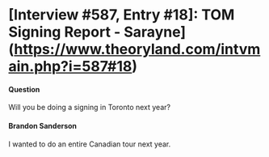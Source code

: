 # [Interview #587, Entry #18]: TOM Signing Report - Sarayne](https://www.theoryland.com/intvmain.php?i=587#18)

#### Question

Will you be doing a signing in Toronto next year?

#### Brandon Sanderson

I wanted to do an entire Canadian tour next year.


